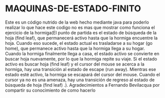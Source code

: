 # MAQUINAS-DE-ESTADO-FINITO
Este es un código nutrido de la web hecho mediante java para poderlo realizar lo que hace 
este codigo no es mas que mostrar como funciona el ejercicio de la hormiga(El punto de partida 
es el estado de búsqueda de la hoja (find leaf), que permanecerá activo hasta que la hormiga encuentre 
la hoja. Cuando eso sucede, el estado actual es trasladarse a su hogar (go home), que permanece activo 
hasta que la hormiga llega a su hogar. Cuando la hormiga finalmente llega a casa, el estado activo se
convierte en buscar hoja nuevamente, por lo que la hormiga repite su viaje. Si el estado activo es buscar 
hoja (find leaf) y el cursor del mouse se acerca a la hormiga, hay una transición al estado de escape (run away).
Mientras ese estado esté activo, la hormiga se escapará del cursor del mouse. Cuando el cursor ya no es una amenaza,
hay una transición de regreso al estado de búsqueda de hoja (find leaf) .).
Agradecimientos a 
Fernando Bevilacqua por compartir su conocimiento de como hacerlo
